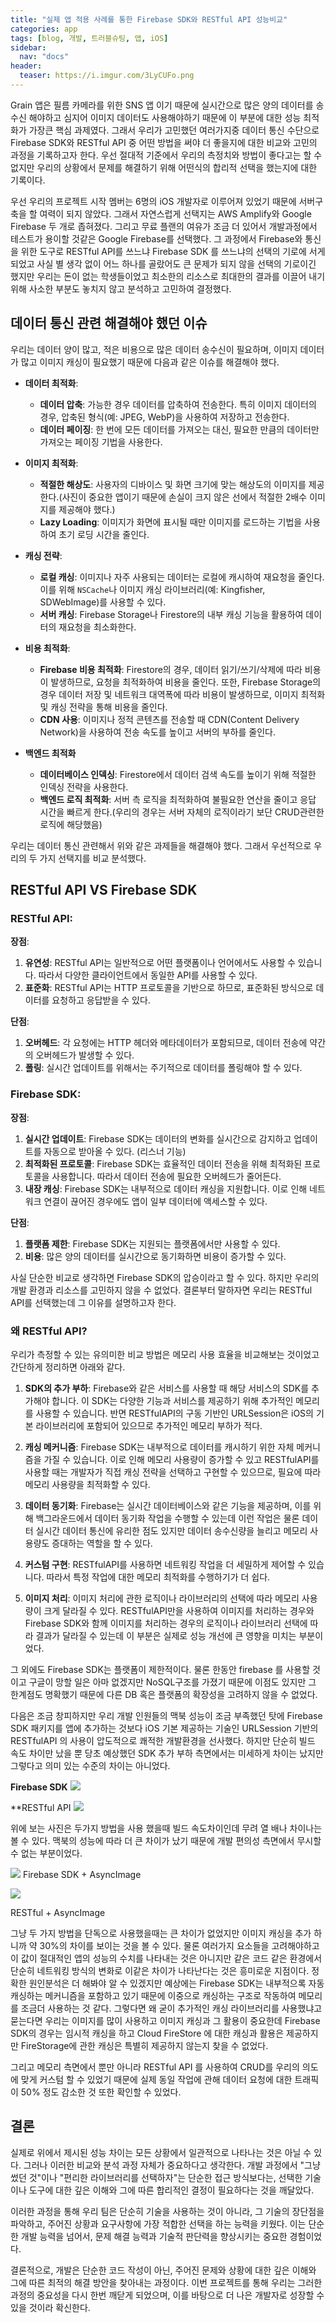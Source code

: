 ```yaml
---
title: "실제 앱 적용 사례를 통한 Firebase SDK와 RESTful API 성능비교"
categories: app
tags: [blog, 개발, 트러블슈팅, 앱, iOS]
sidebar: 
  nav: "docs"
header:
  teaser: https://i.imgur.com/3LyCUFo.png
---
```

Grain 앱은 필름 카메라를 위한 SNS 앱 이기 때문에 실시간으로 많은 양의 데이터를 송수신 해야하고 심지어 이미지 데이터도 사용해야하기 때문에 이 부분에 대한 성능 최적화가 가장큰 핵심 과제였다. 그래서 우리가 고민했던 여러가지중 데이터 통신 수단으로 Firebase SDK와 RESTful API 중 어떤 방법을 써야 더 좋을지에 대한 비교와 고민의 과정을 기록하고자 한다. 우선 절대적 기준에서 우리의 측정치와 방법이 좋다고는 할 수 없지만 우리의 상황에서 문제를 해결하기 위해 어떤식의 합리적 선택을 했는지에 대한 기록이다.

우선 우리의 프로젝트 시작 멤버는 6명의 iOS 개발자로 이루어져 있었기 때문에 서버구축을 할 여력이 되지 않았다. 그래서 자연스럽게 선택지는 AWS Amplify와 Google Firebase 두 개로 좁혀졌다. 그리고 무료 플랜의 여유가 조금 더 있어서 개발과정에서 테스트가 용이할 것같은 Google Firebase를 선택했다. 그 과정에서 Firebase와 통신을 위한 도구로 RESTful API를 쓰느냐 Firebase SDK 를 쓰느냐의 선택의 기로에 서게 되었고 사실 별 생각 없이 어느 하나를 골랐어도 큰 문제가 되지 않을 선택의 기로이긴 했지만 우리는 돈이 없는 학생들이었고 최소한의 리소스로 최대한의 결과를 이끌어 내기 위해 사소한 부분도 놓치지 않고 분석하고 고민하여 결정했다.

## 데이터 통신 관련 해결해야 했던 이슈
우리는 데이터 양이 많고, 적은 비용으로 많은 데이터 송수신이 필요하며, 이미지 데이터가 많고 이미지 캐싱이 필요했기 때문에 다음과 같은 이슈를 해결해야 했다. 

-  **데이터 최적화**:    
    - **데이터 압축**: 가능한 경우 데이터를 압축하여 전송한다. 특히 이미지 데이터의 경우, 압축된 형식(예: JPEG, WebP)을 사용하여 저장하고 전송한다.
    - **데이터 페이징**: 한 번에 모든 데이터를 가져오는 대신, 필요한 만큼의 데이터만 가져오는 페이징 기법을 사용한다.
    
-  **이미지 최적화**:
    - **적절한 해상도**: 사용자의 디바이스 및 화면 크기에 맞는 해상도의 이미지를 제공한다.(사진이 중요한 앱이기 때문에 손실이 크지 않은 선에서 적절한 2배수 이미지를 제공해야 했다.)
    - **Lazy Loading**: 이미지가 화면에 표시될 때만 이미지를 로드하는 기법을 사용하여 초기 로딩 시간을 줄인다.
    
-  **캐싱 전략**:
    - **로컬 캐싱**: 이미지나 자주 사용되는 데이터는 로컬에 캐시하여 재요청을 줄인다. 이를 위해 `NSCache`나 이미지 캐싱 라이브러리(예: Kingfisher, SDWebImage)를 사용할 수 있다.
    - **서버 캐싱**: Firebase Storage나 Firestore의 내부 캐싱 기능을 활용하여 데이터의 재요청을 최소화한다.
    
-  **비용 최적화**:
    - **Firebase 비용 최적화**: Firestore의 경우, 데이터 읽기/쓰기/삭제에 따라 비용이 발생하므로, 요청을 최적화하여 비용을 줄인다. 또한, Firebase Storage의 경우 데이터 저장 및 네트워크 대역폭에 따라 비용이 발생하므로, 이미지 최적화 및 캐싱 전략을 통해 비용을 줄인다.
    - **CDN 사용**: 이미지나 정적 콘텐츠를 전송할 때 CDN(Content Delivery Network)을 사용하여 전송 속도를 높이고 서버의 부하를 줄인다.
    
-  **백엔드 최적화**
    - **데이터베이스 인덱싱**: Firestore에서 데이터 검색 속도를 높이기 위해 적절한 인덱싱 전략을 사용한다.
    - **백엔드 로직 최적화**: 서버 측 로직을 최적화하여 불필요한 연산을 줄이고 응답 시간을 빠르게 한다.(우리의 경우는 서버 자체의 로직이라기 보단 CRUD관련한 로직에 해당했음)

우리는 데이터 통신 관련해서 위와 같은 과제들을 해결해야 했다. 그래서 우선적으로 우리의 두 가지 선택지를 비교 분석했다.

## RESTful API VS Firebase SDK
### RESTful API:

**장점**:

1. **유연성**: RESTful API는 일반적으로 어떤 플랫폼이나 언어에서도 사용할 수 있습니다. 따라서 다양한 클라이언트에서 동일한 API를 사용할 수 있다.
2. **표준화**: RESTful API는 HTTP 프로토콜을 기반으로 하므로, 표준화된 방식으로 데이터를 요청하고 응답받을 수 있다.

**단점**:

1. **오버헤드**: 각 요청에는 HTTP 헤더와 메타데이터가 포함되므로, 데이터 전송에 약간의 오버헤드가 발생할 수 있다.
2. **폴링**: 실시간 업데이트를 위해서는 주기적으로 데이터를 폴링해야 할 수 있다.

### Firebase SDK:

**장점**:

1. **실시간 업데이트**: Firebase SDK는 데이터의 변화를 실시간으로 감지하고 업데이트를 자동으로 받아올 수 있다. (리스너 기능)
2. **최적화된 프로토콜**: Firebase SDK는 효율적인 데이터 전송을 위해 최적화된 프로토콜을 사용합니다. 따라서 데이터 전송에 필요한 오버헤드가 줄어든다.
3. **내장 캐싱**: Firebase SDK는 내부적으로 데이터 캐싱을 지원합니다. 이로 인해 네트워크 연결이 끊어진 경우에도 앱이 일부 데이터에 액세스할 수 있다.

**단점**:

1. **플랫폼 제한**: Firebase SDK는 지원되는 플랫폼에서만 사용할 수 있다.
2. **비용**: 많은 양의 데이터를 실시간으로 동기화하면 비용이 증가할 수 있다.

사실 단순한 비교로 생각하면 Firebase SDK의 압승이라고 할 수 있다. 하지만 우리의 개발 환경과 리소스를 고민하지 않을 수 없었다. 결론부터 말하자면 우리는 RESTful API를 선택했는데 그 이유를 설명하고자 한다.

### 왜 RESTful API?

우리가 측정할 수 있는 유의미한 비교 방법은 메모리 사용 효율을 비교해보는 것이었고 간단하게 정리하면 아래와 같다.

1. **SDK의 추가 부하**: Firebase와 같은 서비스를 사용할 때 해당 서비스의 SDK를 추가해야 합니다. 이 SDK는 다양한 기능과 서비스를 제공하기 위해 추가적인 메모리를 사용할 수 있습니다. 반면 RESTfulAPI의 구동 기반인 URLSession은 iOS의 기본 라이브러리에 포함되어 있으므로 추가적인 메모리 부하가 적다.
    
2. **캐싱 메커니즘**: Firebase SDK는 내부적으로 데이터를 캐시하기 위한 자체 메커니즘을 가질 수 있습니다. 이로 인해 메모리 사용량이 증가할 수 있고 RESTfulAPI를 사용할 때는 개발자가 직접 캐싱 전략을 선택하고 구현할 수 있으므로, 필요에 따라 메모리 사용량을 최적화할 수 있다.
    
3. **데이터 동기화**: Firebase는 실시간 데이터베이스와 같은 기능을 제공하며, 이를 위해 백그라운드에서 데이터 동기화 작업을 수행할 수 있는데 이런 작업은 물론 데이터 실시간 데이터 통신에 유리한 점도 있지만 데이터 송수신량을 늘리고 메모리 사용량도 증대하는 역할을 할 수 있다.
    
4. **커스텀 구현**: RESTfulAPI를 사용하면 네트워킹 작업을 더 세밀하게 제어할 수 있습니다. 따라서 특정 작업에 대한 메모리 최적화를 수행하기가 더 쉽다.
    
5. **이미지 처리**: 이미지 처리에 관한 로직이나 라이브러리의 선택에 따라 메모리 사용량이 크게 달라질 수 있다. RESTfulAPI만을 사용하여 이미지를 처리하는 경우와 Firebase SDK와 함께 이미지를 처리하는 경우의 로직이나 라이브러리 선택에 따라 결과가 달라질 수 있는데 이 부분은 실제로 성능 개선에 큰 영향을 미치는 부분이었다.

그 외에도  Firebase SDK는  플랫폼이 제한적이다. 물론 한동안 firebase 를 사용할 것이고 구글이 망할 일은 아마 없겠지만 NoSQL구조를 가졌기 때문에 이점도 있지만 그 한계점도 명확했기 때문에 다른 DB 혹은 플랫폼의 확장성을 고려하지 않을 수 없었다. 

다음은 조금 창피하지만 우리 개발 인원들의 맥북 성능이 조금 부족했던 탓에 Firebase SDK 패키지를 앱에 추가하는 것보다 iOS 기본 제공하는 기술인 URLSession 기반의 RESTfulAPI 의 사용이 압도적으로 쾌적한 개발환경을 선사했다. 하지만 단순히 빌드 속도 차이만 났을 뿐 당초 예상했던 SDK 추가 부하 측면에서는 미세하게 차이는 났지만 그렇다고 의미 있는 수준의 차이는 아니었다.   

**Firebase SDK**
![](https://i.imgur.com/xABCYrz.png)

**RESTful API
![](https://i.imgur.com/cdYfrEF.png)

위에 보는 사진은 두가지 방법을 사용 했을때 빌드 속도차이인데 무려 열 배나 차이나는 볼 수 있다. 맥북의 성능에 따라 더 큰 차이가 났기 때문에 개발 편의성 측면에서 무시할 수 없는 부분이었다.


![](https://i.imgur.com/3LyCUFo.png)
Firebase SDK + AsyncImage

![](https://i.imgur.com/uoFX2YZ.png)

RESTful + AsyncImage

그냥 두 가지 방법을 단독으로 사용했을때는 큰 차이가 없었지만 이미지 캐싱을 추가 하니까 약 30%의 차이를 보이는 것을 볼 수 있다. 물론 여러가지 요소들을 고려해야하고 이 값이 절대적인 앱의 성능의 수치를 나타내는 것은 아니지만 같은 코드 같은 환경에서 단순히 네트워킹 방식의 변화로 이같은 차이가 나타난다는 것은 흥미로운 지점이다. 정확한 원인분석은 더 해봐야 알 수 있겠지만 예상에는 Firebase SDK는 내부적으록 자동 캐싱하는 메커니즘을 포함하고 있기 때문에 이중으로 캐싱하는 구조로 작동하여 메모리를 조금더 사용하는 것 같다. 그렇다면 왜 굳이 추가적인 캐싱 라이브러리를 사용했냐고 묻는다면 우리는 이미지를 많이 사용하고 이미지 캐싱과 그 활용이 중요한데 Firebase SDK의 경우는 임시적 캐싱을 하고 Cloud FireStore 에 대한 캐싱과 활용은 제공하지만 FireStorage에 관한 캐싱은 특별히 제공하지 않는지 찾을 수 없었다.

그리고 메모리 측면에서 뿐만 아니라 RESTful API 를 사용하여 CRUD를 우리의 의도에 맞게 커스텀 할 수 있었기 때문에 실제 동일 작업에 관해 데이터 요청에 대한 트래픽이 50% 정도 감소한 것 또한 확인할 수 있었다.

## 결론

실제로 위에서 제시된 성능 차이는 모든 상황에서 일관적으로 나타나는 것은 아닐 수 있다. 그러나 이러한 비교와 분석 과정 자체가 중요하다고 생각한다. 개발 과정에서 "그냥 썼던 것"이나 "편리한 라이브러리를 선택하자"는 단순한 접근 방식보다는, 선택한 기술이나 도구에 대한 깊은 이해와 그에 따른 합리적인 결정이 필요하다는 것을 깨달았다.

이러한 과정을 통해 우리 팀은 단순히 기술을 사용하는 것이 아니라, 그 기술의 장단점을 파악하고, 주어진 상황과 요구사항에 가장 적합한 선택을 하는 능력을 키웠다. 이는 단순한 개발 능력을 넘어서, 문제 해결 능력과 기술적 판단력을 향상시키는 중요한 경험이었다.

결론적으로, 개발은 단순한 코드 작성이 아닌, 주어진 문제와 상황에 대한 깊은 이해와 그에 따른 최적의 해결 방안을 찾아내는 과정이다. 이번 프로젝트를 통해 우리는 그러한 과정의 중요성을 다시 한번 깨닫게 되었으며, 이를 바탕으로 더 나은 개발자로 성장할 수 있을 것이라 확신한다.
